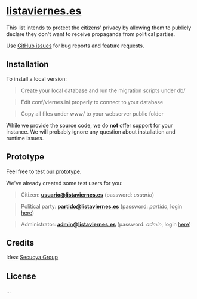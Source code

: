 [listaviernes.es](https://www.nolegaltech.com/prototype/f6c38dcc2dfcbe29c882ed9734be0b23/index.php)
==================================

This list intends to protect the citizens' privacy by allowing them to publicly declare they don't want to receive propaganda from political parties.

Use [GitHub issues]() for bug reports and feature requests.

Installation
------------

To install a local version:

> Create your local database and run the migration scripts under db/

> Edit conf/viernes.ini properly to connect to your database

> Copy all files under www/ to your webserver public folder

While we provide the source code, we do **not** offer support for your instance. We will probably ignore any question about installation and runtime issues.

Prototype
---------

Feel free to test [our prototype](https://nolegaltech.com/prototype/f6c38dcc2dfcbe29c882ed9734be0b23/index.php).

We've already created some test users for you:

> Citizen: **usuario@listaviernes.es** (password: *usuario*)

> Political party: **partido@listaviernes.es** (password: *partido*, login [here](https://nolegaltech.com/prototype/f6c38dcc2dfcbe29c882ed9734be0b23/partidos.php))

> Administrator: **admin@listaviernes.es** (password: *admin*, login [here](https://nolegaltech.com/prototype/f6c38dcc2dfcbe29c882ed9734be0b23/admin.php))

Credits
-------

Idea: [Secuoya Group](https://secuoyagroup.com/)

License
-------

...

